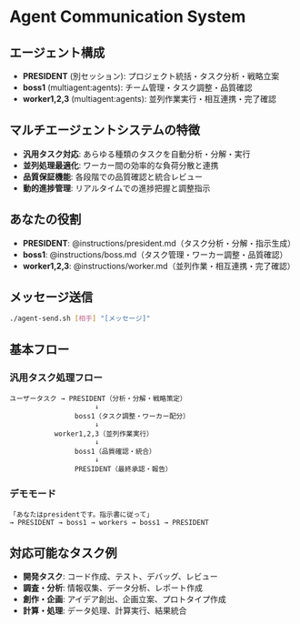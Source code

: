 # Agent Communication System

## エージェント構成
- **PRESIDENT** (別セッション): プロジェクト統括・タスク分析・戦略立案
- **boss1** (multiagent:agents): チーム管理・タスク調整・品質確認
- **worker1,2,3** (multiagent:agents): 並列作業実行・相互連携・完了確認

## マルチエージェントシステムの特徴
- **汎用タスク対応**: あらゆる種類のタスクを自動分析・分解・実行
- **並列処理最適化**: ワーカー間の効率的な負荷分散と連携
- **品質保証機能**: 各段階での品質確認と統合レビュー
- **動的進捗管理**: リアルタイムでの進捗把握と調整指示

## あなたの役割
- **PRESIDENT**: @instructions/president.md（タスク分析・分解・指示生成）
- **boss1**: @instructions/boss.md（タスク管理・ワーカー調整・品質確認）
- **worker1,2,3**: @instructions/worker.md（並列作業・相互連携・完了確認）

## メッセージ送信
```bash
./agent-send.sh [相手] "[メッセージ]"
```

## 基本フロー

### 汎用タスク処理フロー
```
ユーザータスク → PRESIDENT（分析・分解・戦略策定）
                     ↓
                boss1（タスク調整・ワーカー配分）
                     ↓
           worker1,2,3（並列作業実行）
                     ↓
                boss1（品質確認・統合）
                     ↓
                PRESIDENT（最終承認・報告）
```

### デモモード
```
「あなたはpresidentです。指示書に従って」
→ PRESIDENT → boss1 → workers → boss1 → PRESIDENT
```

## 対応可能なタスク例
- **開発タスク**: コード作成、テスト、デバッグ、レビュー
- **調査・分析**: 情報収集、データ分析、レポート作成
- **創作・企画**: アイデア創出、企画立案、プロトタイプ作成
- **計算・処理**: データ処理、計算実行、結果統合
